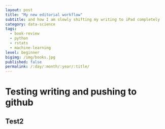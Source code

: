 ```yaml
---
layout: post
title: "My new editorial workflow"
subtitle: and how I am slowly shifting my writing to iPad completely
category: data-science
tags:
  - book-review
  - python
  - rstats
  - machine-learning
level: beginner
bigimg: /img/books.jpg
published: false
permalink: /:day/:month/:year/:title/
---
```



# Testing writing and pushing to github
## Test2

